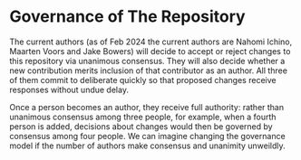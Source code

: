 # Governance of The Repository

The current authors (as of Feb 2024 the current authors are Nahomi Ichino, Maarten Voors and Jake Bowers) will decide to accept or reject changes to this repository via unanimous consensus. They will also decide whether a new contribution merits inclusion of that contributor as an author. All three of them commit to deliberate quickly so that proposed changes receive responses without undue delay.

Once a person becomes an author, they receive full authority: rather than unanimous consensus among three people, for example, when a fourth person is added, decisions about changes would then be governed by consensus among four people. We can imagine changing the governance model if the number of authors make consensus and unanimity unweildly.
